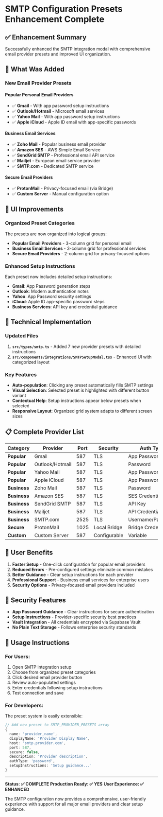# SMTP Configuration Presets Enhancement Complete

## ✅ **Enhancement Summary**

Successfully enhanced the SMTP integration modal with comprehensive email provider presets and improved UI organization.

## 🎯 **What Was Added**

### **New Email Provider Presets**

#### **Popular Personal Email Providers**
- ✅ **Gmail** - With app password setup instructions
- ✅ **Outlook/Hotmail** - Microsoft email services
- ✅ **Yahoo Mail** - With app password setup instructions  
- ✅ **Apple iCloud** - Apple ID email with app-specific passwords

#### **Business Email Services**
- ✅ **Zoho Mail** - Popular business email provider
- ✅ **Amazon SES** - AWS Simple Email Service
- ✅ **SendGrid SMTP** - Professional email API service
- ✅ **Mailjet** - European email service provider
- ✅ **SMTP.com** - Dedicated SMTP service

#### **Secure Email Providers**
- ✅ **ProtonMail** - Privacy-focused email (via Bridge)
- ✅ **Custom Server** - Manual configuration option

## 🎨 **UI Improvements**

### **Organized Preset Categories**
The presets are now organized into logical groups:
- **Popular Email Providers** - 3-column grid for personal email
- **Business Email Services** - 3-column grid for professional services  
- **Secure Email Providers** - 2-column grid for privacy-focused options

### **Enhanced Setup Instructions**
Each preset now includes detailed setup instructions:
- **Gmail**: App Password generation steps
- **Outlook**: Modern authentication notes
- **Yahoo**: App Password security settings
- **iCloud**: Apple ID app-specific password steps
- **Business Services**: API key and credential guidance

## 🔧 **Technical Implementation**

### **Updated Files**
1. **`src/types/smtp.ts`** - Added 7 new provider presets with detailed instructions
2. **`src/components/integrations/SMTPSetupModal.tsx`** - Enhanced UI with categorized layout

### **Key Features**
- **Auto-population**: Clicking any preset automatically fills SMTP settings
- **Visual Selection**: Selected preset is highlighted with different button variant
- **Contextual Help**: Setup instructions appear below presets when selected
- **Responsive Layout**: Organized grid system adapts to different screen sizes

## 📋 **Complete Provider List**

| Category | Provider | Port | Security | Auth Type |
|----------|----------|------|----------|-----------|
| **Popular** | Gmail | 587 | TLS | App Password |
| **Popular** | Outlook/Hotmail | 587 | TLS | Password |
| **Popular** | Yahoo Mail | 587 | TLS | App Password |
| **Popular** | Apple iCloud | 587 | TLS | App Password |
| **Business** | Zoho Mail | 587 | TLS | Password |
| **Business** | Amazon SES | 587 | TLS | SES Credentials |
| **Business** | SendGrid SMTP | 587 | TLS | API Key |
| **Business** | Mailjet | 587 | TLS | API Credentials |
| **Business** | SMTP.com | 2525 | TLS | Username/Password |
| **Secure** | ProtonMail | 1025 | Local Bridge | Bridge Credentials |
| **Custom** | Custom Server | 587 | Configurable | Variable |

## 🚀 **User Benefits**

1. **Faster Setup** - One-click configuration for popular email providers
2. **Reduced Errors** - Pre-configured settings eliminate common mistakes
3. **Better Guidance** - Clear setup instructions for each provider
4. **Professional Support** - Business email services for enterprise users
5. **Security Options** - Privacy-focused email providers included

## 🔐 **Security Features**

- **App Password Guidance** - Clear instructions for secure authentication
- **Setup Instructions** - Provider-specific security best practices
- **Vault Integration** - All credentials encrypted via Supabase Vault
- **No Plain Text Storage** - Follows enterprise security standards

## 📝 **Usage Instructions**

### **For Users:**
1. Open SMTP integration setup
2. Choose from organized preset categories
3. Click desired email provider button
4. Review auto-populated settings
5. Enter credentials following setup instructions
6. Test connection and save

### **For Developers:**
The preset system is easily extensible:
```typescript
// Add new preset to SMTP_PROVIDER_PRESETS array
{
  name: 'provider_name',
  displayName: 'Provider Display Name',
  host: 'smtp.provider.com',
  port: 587,
  secure: false,
  description: 'Provider description',
  authType: 'password',
  setupInstructions: 'Setup guidance...'
}
```

---

**Status: ✅ COMPLETE**
**Production Ready: ✅ YES**
**User Experience: ✅ ENHANCED**

The SMTP configuration now provides a comprehensive, user-friendly experience with support for all major email providers and clear setup guidance.

